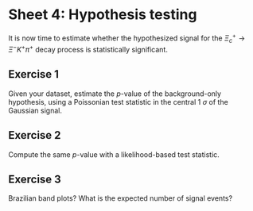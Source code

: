 # Sheet 4: Hypothesis testing

It is now time to estimate whether the hypothesized signal for the $\Xi_c^+ \rightarrow \Xi^- K^+ \pi^+$ decay process is statistically significant.

## Exercise 1

Given your dataset, estimate the $p$-value of the background-only hypothesis, using a Poissonian test statistic in the central 1 $\sigma$ of the Gaussian signal.

## Exercise 2

Compute the same $p$-value with a likelihood-based test statistic.

## Exercise 3

Brazilian band plots? What is the expected number of signal events?